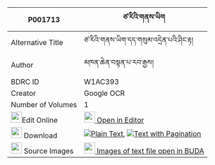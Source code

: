 |P001713|ཙ་རིའི་གནས་ཡིག 
| --- | --- 
|Alternative Title |ཙ་རིའི་གནས་ཡིག་དད་གསུམ་འདྲེན་པའི་ཤིང་རྟ།
|Author| མཁན་ཆེན་བསྟན་པ་རབ་རྒྱས།
|BDRC ID | W1AC393
|Creator | Google OCR
|Number of Volumes| 1
|<img width="25" src="https://img.icons8.com/color/25/000000/edit-property.png">Edit Online| [<img width="25" src="https://avatars.githubusercontent.com/u/45091458?s=200&v=4"> Open in Editor](http://editor.openpecha.org/P001713)
|<img width="25" src="https://img.icons8.com/fluent/48/000000/download-2.png"/>  Download | [![](https://img.icons8.com/color/20/000000/txt.png)Plain Text](https://github.com/Openpecha/P001713/releases/download/v2/tsari_i_neyik_plain_P001713.zip), [![](https://img.icons8.com/color/20/000000/txt.png)Text with Pagination](https://github.com/Openpecha/P001713/releases/download/v2/tsari_i_neyik_pages_P001713.zip)
|<img width="25" src="https://img.icons8.com/plasticine/100/000000/pictures-folder.png"/>  Source Images | [<img width="25" src="https://library.bdrc.io/icons/BUDA-small.svg"> Images of text file open in BUDA](https://library.bdrc.io/show/bdr:W1AC393)